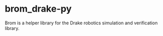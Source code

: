 # brom_drake-py
Brom is a helper library for the Drake robotics simulation and verification library.
